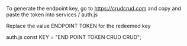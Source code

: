 To generate the endpoint key, go to https://crudcrud.com and copy and paste the token into services / auth.js

Replace the value ENDPOINT TOKEN for the redeemed key

auth.js
  const KEY = "END POINT TOKEN CRUD CRUD";

